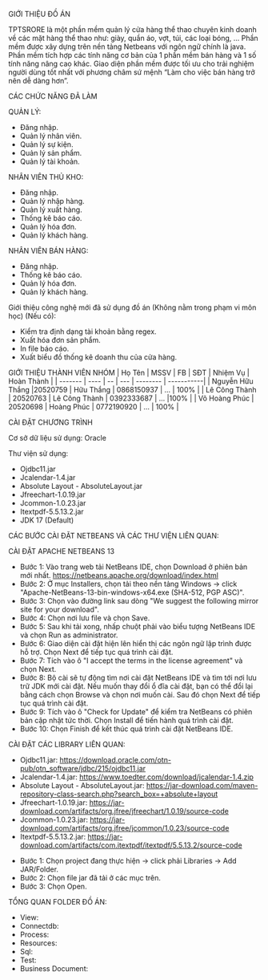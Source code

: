 GIỚI THIỆU ĐỒ ÁN

TPTSRORE là một phần mềm quản lý cửa hàng thể thao chuyên kinh doanh về các mặt hàng thể thao như: giày, quần áo, vợt, túi, các loại bóng, ... Phần mềm được xây dựng trên nền tảng Netbeans với ngôn ngữ chính là java. Phần mềm tích hợp các tính năng cơ bản của 1 phần mềm bán hàng và 1 số tính năng nâng cao khác. Giao diện phần mềm được tối ưu cho trải nghiệm người dùng tốt nhất với phương châm sứ mệnh “Làm cho việc bán hàng trở nên dễ dàng hơn”.

CÁC CHỨC NĂNG ĐÃ LÀM

QUẢN LÝ:
+ Đăng nhập.
+ Quản lý nhân viên.
+ Quản lý sự kiện.
+ Quản lý sản phẩm.
+ Quản lý tài khoản.

NHÂN VIÊN THỦ KHO:
+ Đăng nhập.
+ Quản lý nhập hàng.
+ Quản lý xuất hàng.
+ Thống kê báo cáo.
+ Quản lý hóa đơn.
+ Quản lý khách hàng.

NHÂN VIÊN BÁN HÀNG:
+ Đăng nhập.
+ Thống kê báo cáo.
+ Quản lý hóa đơn.
+ Quản lý khách hàng.

Giới thiệu công nghệ mới đã sử dụng đồ án (Không nằm trong phạm vi môn học) (Nếu có):
+ Kiểm tra định dạng tài khoản bằng regex.
+ Xuất hóa đơn sản phẩm.
+ In file báo cáo.
+ Xuất biểu đồ thống kê doanh thu của cửa hàng.


GIỚI THIỆU THÀNH VIÊN NHÓM 
| Họ Tên  | MSSV | FB | SĐT | Nhiệm Vụ | Hoàn Thành |
| ------- | ---- | -- | --- | -------- | -----------|
| Nguyễn Hữu Thắng	|20520759	| Hữu Thắng | 0868150937	| ... | 100% |
| Lê Công Thành	| 20520763 | Lê Công Thành | 0392333687 | ... |100% |
| Võ Hoàng Phúc | 20520698 | Hoàng Phúc | 0772190920 | ... | 100% |

CÀI ĐẶT CHƯƠNG TRÌNH

Cơ sở dữ liệu sử dụng: Oracle

Thư viện sử dụng:
+ Ojdbc11.jar
+ Jcalendar-1.4.jar
+ Absolute Layout - AbsoluteLayout.jar
+ Jfreechart-1.0.19.jar
+ Jcommon-1.0.23.jar
+ Itextpdf-5.5.13.2.jar
+ JDK 17 (Default)

CÁC BƯỚC CÀI ĐẶT NETBEANS VÀ CÁC THƯ VIỆN LIÊN QUAN:

CÀI ĐẶT APACHE NETBEANS 13
- Bước 1: Vào trang web tải NetBeans IDE, chọn Download ở phiên bản mới nhất.
https://netbeans.apache.org/download/index.html
- Bước 2: Ở mục Installers, chọn tải theo nền tảng Windows -> click "Apache-NetBeans-13-bin-windows-x64.exe (SHA-512, PGP ASC)".
- Bước 3: Chọn vào đường link sau dòng "We suggest the following mirror site for your download".
- Bước 4: Chọn nơi lưu file và chọn Save.
- Bước 5: Sau khi tải xong, nhấp chuột phải vào biểu tượng NetBeans IDE và chọn Run as administrator.
- Bước 6: Giao diện cài đặt hiện lên hiển thị các ngôn ngữ lập trình được hỗ trợ. Chọn Next để tiếp tục quá trình cài đặt.
- Bước 7: Tích vào ô "I accept the terms in the license agreement" và chọn Next.
- Bước 8: Bộ cài sẽ tự động tìm nơi cài đặt NetBeans IDE và tìm tới nơi lưu trữ JDK mới cài đặt. Nếu muốn thay đổi ổ đĩa cài đặt, bạn có thể đổi lại bằng cách chọn Browse và chọn nơi muốn cài. Sau đó chọn Next để tiếp tục quá trình cài đặt.
- Bước 9: Tích vào ô "Check for Update" để kiểm tra NetBeans có phiên bản cập nhật tức thời. Chọn Install để tiến hành quá trình cài đặt.
- Bước 10: Chọn Finish để kết thúc quá trình cài đặt NetBeans IDE.

CÀI ĐẶT CÁC LIBRARY LIÊN QUAN:
- Ojdbc11.jar: https://download.oracle.com/otn-pub/otn_software/jdbc/215/ojdbc11.jar
- Jcalendar-1.4.jar: https://www.toedter.com/download/jcalendar-1.4.zip
- Absolute Layout - AbsoluteLayout.jar: https://jar-download.com/maven-repository-class-search.php?search_box=+absolute+layout
- Jfreechart-1.0.19.jar: https://jar-download.com/artifacts/org.jfree/jfreechart/1.0.19/source-code
- Jcommon-1.0.23.jar: https://jar-download.com/artifacts/org.jfree/jcommon/1.0.23/source-code
- Itextpdf-5.5.13.2.jar: https://jar-download.com/artifacts/com.itextpdf/itextpdf/5.5.13.2/source-code
+ Bước 1: Chọn project đang thực hiện -> click phải Libraries -> Add JAR/Folder.
+ Bước 2: Chọn file jar đã tải ở các mục trên.
+ Bước 3: Chọn Open.

TỔNG QUAN FOLDER ĐỒ ÁN:

+ View:
+ Connectdb:
+ Process:
+ Resources:
+ Sql:
+ Test:
+ Business Document:
